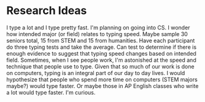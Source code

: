 # Research Ideas

I type a lot and I type pretty fast. I'm planning on going into CS. I wonder
how intended major (or field) relates to typing speed. Maybe sample 30 seniors
total, 15 from STEM and 15 from humanities. Have each participant do three
typing tests and take the average. Can test to determine if there is enough
evidence to suggest that typing speed changes based on intended field.
Sometimes, when I see people work, I'm astonished at the speed and technique
that people use to type. Given that so much of our work is done on computers,
typing is an integral part of our day to day lives. I would hypothesize that
people who spend more time on computers (STEM majors maybe?) would type faster.
Or maybe those in AP English classes who write a lot would type faster. I'm
curious.


